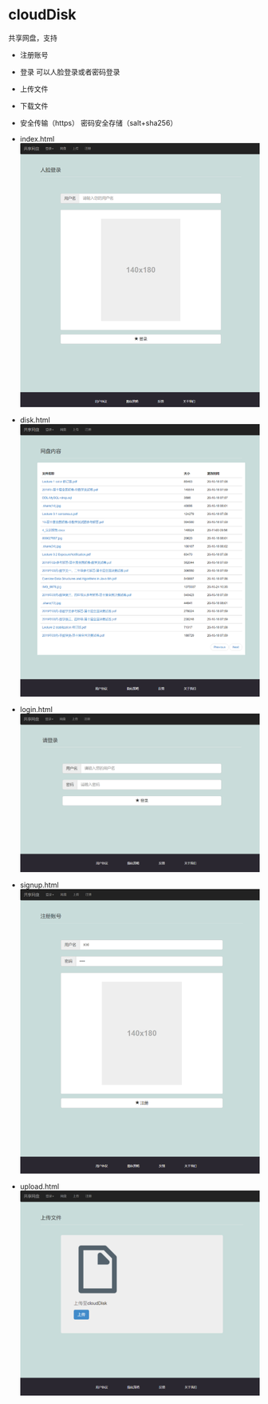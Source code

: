 # cloudDisk

共享网盘，支持

* 注册账号
* 登录 可以人脸登录或者密码登录
* 上传文件
* 下载文件
* 安全传输（https） 密码安全存储（salt+sha256）

* index.html
![](img/index.html.png)

* disk.html
![](img/disk.html.png)

* login.html
![](img/login.html.png)

* signup.html
![](img/signup.html.png)

* upload.html
![](img/upload.html.png)